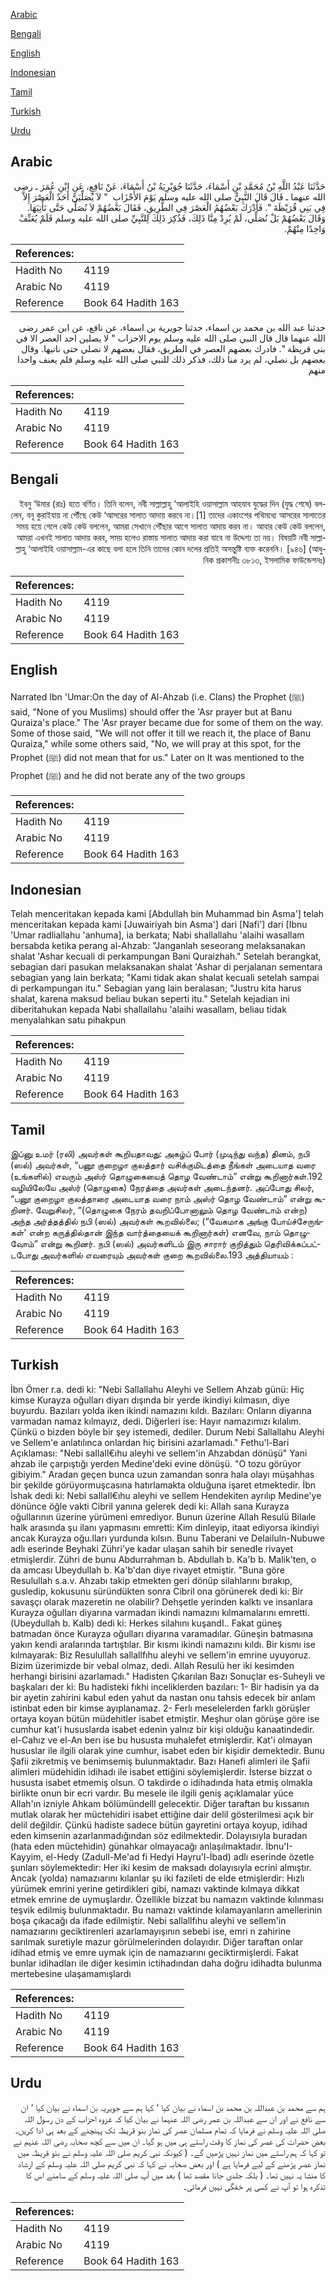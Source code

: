 [Arabic](#arabic)

[Bengali](#bengali)

[English](#english)

[Indonesian](#indonesian)

[Tamil](#tamil)

[Turkish](#turkish)

[Urdu](#urdu)

## Arabic


<div dir="rtl" lang="ar" style={{fontSize:'larger',backgroundColor:'#f8f9fa',padding:20}}>
حَدَّثَنَا عَبْدُ اللَّهِ بْنُ مُحَمَّدِ بْنِ أَسْمَاءَ، حَدَّثَنَا جُوَيْرِيَةُ بْنُ أَسْمَاءَ، عَنْ نَافِعٍ، عَنِ ابْنِ عُمَرَ ـ رضى الله عنهما ـ قَالَ قَالَ النَّبِيُّ صلى الله عليه وسلم يَوْمَ الأَحْزَابِ ‏ "‏ لاَ يُصَلِّيَنَّ أَحَدٌ الْعَصْرَ إِلاَّ فِي بَنِي قُرَيْظَةَ ‏"‏‏.‏ فَأَدْرَكَ بَعْضُهُمُ الْعَصْرَ فِي الطَّرِيقِ، فَقَالَ بَعْضُهُمْ لاَ نُصَلِّي حَتَّى نَأْتِيَهَا‏.‏ وَقَالَ بَعْضُهُمْ بَلْ نُصَلِّي، لَمْ يُرِدْ مِنَّا ذَلِكَ، فَذُكِرَ ذَلِكَ لِلنَّبِيِّ صلى الله عليه وسلم فَلَمْ يُعَنِّفْ وَاحِدًا مِنْهُمْ‏.‏
</div>
<div style={{backgroundColor:'#f8f9fa',padding:20, marginBottom: 10}}><table> <thead> <tr> <th>References:</th> <th></th> </tr> </thead> <tbody><tr><td>Hadith No</td><td>4119</td></tr><tr><td>Arabic No</td><td>4119</td></tr><tr><td>Reference</td><td>Book 64 Hadith 163</td></tr></tbody></table></div>


<div dir="rtl" lang="ar" style={{fontSize:'larger',backgroundColor:'#f8f9fa',padding:20}}>
حدثنا عبد الله بن محمد بن اسماء، حدثنا جويرية بن اسماء، عن نافع، عن ابن عمر رضى الله عنهما قال قال النبي صلى الله عليه وسلم يوم الاحزاب " لا يصلين احد العصر الا في بني قريظة ". فادرك بعضهم العصر في الطريق، فقال بعضهم لا نصلي حتى ناتيها. وقال بعضهم بل نصلي، لم يرد منا ذلك، فذكر ذلك للنبي صلى الله عليه وسلم فلم يعنف واحدا منهم
</div>
<div style={{backgroundColor:'#f8f9fa',padding:20, marginBottom: 10}}><table> <thead> <tr> <th>References:</th> <th></th> </tr> </thead> <tbody><tr><td>Hadith No</td><td>4119</td></tr><tr><td>Arabic No</td><td>4119</td></tr><tr><td>Reference</td><td>Book 64 Hadith 163</td></tr></tbody></table></div>

## Bengali


<div dir="rtl" lang="bn" style={{fontSize:'larger',backgroundColor:'#f8f9fa',padding:20}}>
ইবনু ‘উমার (রাঃ) হতে বর্ণিত। তিনি বলেন, নবী সাল্লাল্লাহু ‘আলাইহি ওয়াসাল্লাম আহযাব যুদ্ধের দিন (যুদ্ধ শেষে) বললেন, বনূ কুরাইযায় না পৌঁছে কেউ ‘আসরের সালাত আদায় করবে না।[1] তাদের একাংশের পথিমধ্যে আসরের সালাতের সময় হয়ে গেলে কেউ কেউ বললেন, আমরা সেখানে পৌঁছার আগে সালাত আদায় করব না। আবার কেউ কেউ বললেন, আমরা এখনই সালাত আদায় করব, সময় হলেও রাস্তায় সালাত আদায় করা যাবে না উদ্দেশ্য তা নয়। বিষয়টি নবী সাল্লাল্লাহু ‘আলাইহি ওয়াসাল্লাম-এর কাছে বলা হলে তিনি তাদের কোন দলের প্রতিই অসন্তুষ্টি ব্যক্ত করেননি। [৯৪৬] (আধুনিক প্রকাশনীঃ ৩৮১৩, ইসলামিক ফাউন্ডেশনঃ)
</div>
<div style={{backgroundColor:'#f8f9fa',padding:20, marginBottom: 10}}><table> <thead> <tr> <th>References:</th> <th></th> </tr> </thead> <tbody><tr><td>Hadith No</td><td>4119</td></tr><tr><td>Arabic No</td><td>4119</td></tr><tr><td>Reference</td><td>Book 64 Hadith 163</td></tr></tbody></table></div>

## English


<div dir="ltr" lang="en" style={{fontSize:'larger',backgroundColor:'#f8f9fa',padding:20}}>
Narrated Ibn 'Umar:On the day of Al-Ahzab (i.e. Clans) the Prophet (ﷺ) said, "None of you Muslims) should offer the 'Asr prayer but at Banu Quraiza's place." The 'Asr prayer became due for some of them on the way. Some of those said, "We will not offer it till we reach it, the place of Banu Quraiza," while some others said, "No, we will pray at this spot, for the Prophet (ﷺ) did not mean that for us." Later on It was mentioned to the Prophet (ﷺ) and he did not berate any of the two groups
</div>
<div style={{backgroundColor:'#f8f9fa',padding:20, marginBottom: 10}}><table> <thead> <tr> <th>References:</th> <th></th> </tr> </thead> <tbody><tr><td>Hadith No</td><td>4119</td></tr><tr><td>Arabic No</td><td>4119</td></tr><tr><td>Reference</td><td>Book 64 Hadith 163</td></tr></tbody></table></div>

## Indonesian


<div dir="ltr" lang="id" style={{fontSize:'larger',backgroundColor:'#f8f9fa',padding:20}}>
Telah menceritakan kepada kami [Abdullah bin Muhammad bin Asma'] telah menceritakan kepada kami [Juwairiyah bin Asma'] dari [Nafi'] dari [Ibnu 'Umar radliallahu 'anhuma], ia berkata; Nabi shallallahu 'alaihi wasallam bersabda ketika perang al-Ahzab: "Janganlah seseorang melaksanakan shalat 'Ashar kecuali di perkampungan Bani Quraizhah." Setelah berangkat, sebagian dari pasukan melaksanakan shalat 'Ashar di perjalanan sementara sebagian yang lain berkata; "Kami tidak akan shalat kecuali setelah sampai di perkampungan itu." Sebagian yang lain beralasan; "Justru kita harus shalat, karena maksud beliau bukan seperti itu." Setelah kejadian ini diberitahukan kepada Nabi shallallahu 'alaihi wasallam, beliau tidak menyalahkan satu pihakpun
</div>
<div style={{backgroundColor:'#f8f9fa',padding:20, marginBottom: 10}}><table> <thead> <tr> <th>References:</th> <th></th> </tr> </thead> <tbody><tr><td>Hadith No</td><td>4119</td></tr><tr><td>Arabic No</td><td>4119</td></tr><tr><td>Reference</td><td>Book 64 Hadith 163</td></tr></tbody></table></div>

## Tamil


<div dir="ltr" lang="ta" style={{fontSize:'larger',backgroundColor:'#f8f9fa',padding:20}}>
இப்னு உமர் (ரலி) அவர்கள் கூறியதாவது: அகழ்ப் போர் (முடிந்து வந்த) தினம், நபி (ஸல்) அவர்கள், “பனூ குறைழா குலத்தார் வசிக்குமிடத்தை நீங்கள் அடையாத வரை (உங்களில்) எவரும் அஸ்ர் தொழுகையைத் தொழ வேண்டாம்” என்று கூறினார்கள்.192 வழியிலேயே அஸ்ர் (தொழுகை) நேரத்தை அவர்கள் அடைந்தனர். அப்போது சிலர், “பனூ குறைழா குலத்தாரை அடையாத வரை நாம் அஸ்ர் தொழ வேண்டாம்” என்று கூறினர். வேறுசிலர், “(தொழுகை நேரம் தவறிப்போனாலும் தொழ வேண்டாம் என்ற) அந்த அர்த்தத்தில் நபி (ஸல்) அவர்கள் கூறவில்லை; (“வேகமாக அங்கு போய்ச்சேருங்கள்' என்ற கருத்தில்தான் இந்த வார்த்தையைக் கூறினார்கள்) எனவே, நாம் தொழுவோம்” என்று கூறினர். நபி (ஸல்) அவர்களிடம் இரு சாரார் குறித்தும் தெரிவிக்கப்பட்டபோது அவர்களில் எவரையும் அவர்கள் குறை கூறவில்லை.193 அத்தியாயம் :
</div>
<div style={{backgroundColor:'#f8f9fa',padding:20, marginBottom: 10}}><table> <thead> <tr> <th>References:</th> <th></th> </tr> </thead> <tbody><tr><td>Hadith No</td><td>4119</td></tr><tr><td>Arabic No</td><td>4119</td></tr><tr><td>Reference</td><td>Book 64 Hadith 163</td></tr></tbody></table></div>

## Turkish


<div dir="ltr" lang="tr" style={{fontSize:'larger',backgroundColor:'#f8f9fa',padding:20}}>
İbn Ömer r.a. dedi ki: "Nebi Sallallahu Aleyhi ve Sellem Ahzab günü: Hiç kimse Kurayza oğulları diyarı dışında bir yerde ikindiyi kılmasın, diye buyurdu. Bazıları yolda iken ikindi namazını kıldı. Bazıları: Onların diyarına varmadan namaz kılmayız, dedi. Diğerleri ise: Hayır namazımızı kılalım. Çünkü o bizden böyle bir şey istemedi, dediler. Durum Nebi Sallallahu Aleyhi ve Sellem'e anlatılınca onlardan hiç birisini azarlamadı." Fethu'l-Bari Açıklaması: "Nebi saIlaIl€ıhu aleyhi ve seIlem'in Ahzabdan dönüşü" Yani ahzab ile çarpıştığı yerden Medine'deki evine dönüşü. "O tozu görüyor gibiyim." Aradan geçen bunca uzun zamandan sonra hala olayı müşahhas bir şekilde görüyormuşcasına hatırlamakta olduğuna işaret etmektedir. İbn İshak dedi ki: Nebi saIlaIl€ıhu aleyhi ve seIlem Hendekiten ayrılıp Medine'ye dönünce öğle vakti Cibril yanına gelerek dedi ki: Allah sana Kurayza oğullarının üzerine yürümeni emrediyor. Bunun üzerine Allah Resulü Bilaıle halk arasında şu ilanı yapmasını emretti: Kim dinleyip, itaat ediyorsa ikindiyi ancak Kurayza oğu.lları yurdunda kılsın. Bunu Taberani ve Delailuln-Nubuwe adlı eserinde Beyhaki Zühri'ye kadar ulaşan sahih bir senedIe rivayet etmişlerdir. Zühri de bunu Abdurrahman b. Abdullah b. Ka'b b. Malik'ten, o da amcası Ubeydullah b. Ka'b'dan diye rivayet etmiştir. "Buna göre Resulullah s.a.v. Ahzabı takip etmekten geri dönüp silahlarını bırakıp, gusledip, kokusunu süründükten sonra Cibril ona görünerek dedi ki: Bir savaşçı olarak mazeretin ne olabilir? Dehşetle yerinden kalktı ve insanlara Kurayza oğulları diyarına varmadan ikindi namazını kılmamalarını emretti. (Ubeydullah b. Kalb) dedi ki: Herkes silahını kuşandI.. Fakat güneş batmadan önce Kurayza oğulları diyarına varamadılar. Güneşin batmasına yakın kendi aralarında tartıştılar. Bir kısmı ikindi namazını kıldı. Bir kısmı ise kılmayarak: Biz Resulullah sallallfıhu aleyhi ve sellem'in emrine uyuyoruz. Bizim üzerimizde bir vebal olmaz, dedi. Allah Resulü her iki kesimden herhangi birisini azarlamadı." Hadisten Çıkarılan Bazı Sonuçlar es-Suheyli ve başkaları der ki: Bu hadisteki fıkhi inceliklerden bazıları: 1- Bir hadisin ya da bir ayetin zahirini kabul eden yahut da nastan onu tahsis edecek bir anlam istinbat eden bir kimse ayıplanamaz. 2- Ferlı meselelerden farklı görüşler ortaya koyan bütün müdehitler isabet etmiştir. Meşhur olan görüşe göre ise cumhur kat'i hususlarda isabet edenin yalnız bir kişi olduğu kanaatindedir. el-Cahız ve el-An berı ise bu hususta muhalefet etmişlerdir. Kat'i olmayan hususlar ile ilgili olarak yine cumhur, isabet eden bir kişidir demektedir. Bunu Şafii zikretmiş ve benimsemiş bulunmaktadır. Bazı Hanefi alimleri ile Şafii alimleri müdehidin idihadı ile isabet ettiğini söylemişlerdir. İsterse bizzat o hususta isabet etmemiş olsun. O takdirde o idihadında hata etmiş olmakla birlikte onun bir ecri vardır. Bu mesele ile ilgili geniş açıklamalar yüce Allah'ın izniyle Ahkam bölümündelll gelecektir. Diğer taraftan bu kıssanın mutlak olarak her müctehidiri isabet ettiğine dair delil gösterilmesi açık bir delil değildir. Çünkü hadiste sadece bütün gayretini ortaya koyup, idihad eden kimsenin azarlanmadığından söz edilmektedir. Dolayısıyla buradan (hata eden müctehidin) günahkar olmayacağı anlaşılmaktadır. İbnu'I-Kayyim, el-Hedy (Zadull-Me'ad fi Hedyi Hayru'l-İbad) adlı eserinde özetle şunları söylemektedir: Her iki kesim de maksadı dolayısıyla ecrini almıştır. Ancak (yolda) namazıarını kılanlar şu iki fazileti de elde etmişlerdir: Hızlı yürümek emrini yerine getirdikleri gibi, namazı vaktinde kılmaya dikkat etmek emrine de uymuşlardır. Özellikle bizzat bu namazın vaktinde kılınması teşvik edilmiş bulunmaktadır. Bu namazı vaktinde kılamayanların amellerinin boşa çıkacağı da ifade edilmiştir. Nebi sallallfıhu aleyhi ve sellem'in namazıarını geciktirenleri azarlamayışının sebebi ise, emri n zahirine sarılmak suretiyle mazur görülmelerinden dolayıdır. Diğer taraftan onlar idihad etmiş ve emre uymak için de namazıarını geciktirmişlerdi. Fakat bunlar idihadları ile diğer kesimin ictihadından daha doğru idihadta bulunma mertebesine ulaşamamışlardı
</div>
<div style={{backgroundColor:'#f8f9fa',padding:20, marginBottom: 10}}><table> <thead> <tr> <th>References:</th> <th></th> </tr> </thead> <tbody><tr><td>Hadith No</td><td>4119</td></tr><tr><td>Arabic No</td><td>4119</td></tr><tr><td>Reference</td><td>Book 64 Hadith 163</td></tr></tbody></table></div>

## Urdu


<div dir="rtl" lang="ur" style={{fontSize:'larger',backgroundColor:'#f8f9fa',padding:20}}>
ہم سے محمد بن عبداللہ بن محمد بن اسماء نے بیان کیا ‘ کہا ہم سے جویریہ بن اسماء نے بیان کیا ‘ ان سے نافع نے اور ان سے عبداللہ بن عمر رضی اللہ عنہما نے بیان کیا کہ غزوہ احزاب کے دن رسول اللہ صلی اللہ علیہ وسلم نے فرمایا کہ تمام مسلمان عصر کی نماز بنو قریظہ تک پہنچنے کے بعد ہی ادا کریں۔ بعض حضرات کی عصر کی نماز کا وقت راستے ہی میں ہو گیا۔ ان میں سے کچھ صحابہ رضی اللہ عنہم نے تو کہا کہ ہم راستے میں نماز نہیں پڑھیں گے۔ ( کیونکہ نبی کریم صلی اللہ علیہ وسلم نے بنو قریظہ میں نماز عصر پڑھنے کے لیے فرمایا ہے ) اور بعض صحابہ نے کہا کہ نبی کریم صلی اللہ علیہ وسلم کے ارشاد کا منشا یہ نہیں تھا۔ ( بلکہ جلدی جانا مقصد تھا ) بعد میں آپ صلی اللہ علیہ وسلم کے سامنے اس کا تذکرہ ہوا تو آپ نے کسی پر خفگی نہیں فرمائی۔
</div>
<div style={{backgroundColor:'#f8f9fa',padding:20, marginBottom: 10}}><table> <thead> <tr> <th>References:</th> <th></th> </tr> </thead> <tbody><tr><td>Hadith No</td><td>4119</td></tr><tr><td>Arabic No</td><td>4119</td></tr><tr><td>Reference</td><td>Book 64 Hadith 163</td></tr></tbody></table></div>